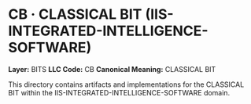 # CB · CLASSICAL BIT (IIS-INTEGRATED-INTELLIGENCE-SOFTWARE)

**Layer:** BITS
**LLC Code:** CB
**Canonical Meaning:** CLASSICAL BIT

This directory contains artifacts and implementations for the CLASSICAL BIT within the IIS-INTEGRATED-INTELLIGENCE-SOFTWARE domain.
